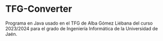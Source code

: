# TFG-Converter
Programa en Java usado en el TFG de Alba Gómez Liébana del curso 2023/2024 para el grado de Ingeniería Informática de la Universidad de Jaén.

